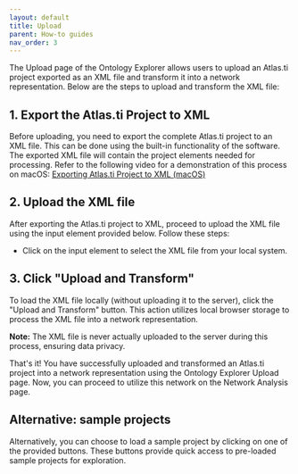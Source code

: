 ```yaml
---
layout: default
title: Upload
parent: How-to guides
nav_order: 3
---
```


The Upload page of the Ontology Explorer allows users to upload an Atlas.ti project exported as an XML file and transform it into a network representation. Below are the steps to upload and transform the XML file:

## 1. Export the Atlas.ti Project to XML

Before uploading, you need to export the complete Atlas.ti project to an XML file. This can be done using the built-in functionality of the software. The exported XML file will contain the project elements needed for processing. Refer to the following video for a demonstration of this process on macOS: [Exporting Atlas.ti Project to XML (macOS)](https://github.com/wvrossem/ontology-explorer/raw/main/src/assets/export_project.mp4)

## 2. Upload the XML file

After exporting the Atlas.ti project to XML, proceed to upload the XML file using the input element provided below. Follow these steps:

- Click on the input element to select the XML file from your local system.

## 3. Click "Upload and Transform"

To load the XML file locally (without uploading it to the server), click the "Upload and Transform" button. This action utilizes local browser storage to process the XML file into a network representation.

**Note:** The XML file is never actually uploaded to the server during this process, ensuring data privacy.

That's it! You have successfully uploaded and transformed an Atlas.ti project into a network representation using the Ontology Explorer Upload page. Now, you can proceed to utilize this network on the Network Analysis page.

## Alternative: sample projects

Alternatively, you can choose to load a sample project by clicking on one of the provided buttons. These buttons provide quick access to pre-loaded sample projects for exploration.
